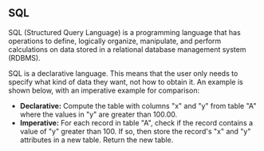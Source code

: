## SQL

SQL (Structured Query Language) is a programming language that has operations to define, logically organize, manipulate, and perform calculations on data stored in a relational database management system (RDBMS).

SQL is a declarative language. This means that the user only needs to specify what kind of data they want, not how to obtain it. An example is shown below, with an imperative example for comparison:

- **Declarative:** Compute the table with columns "x" and "y" from table "A" where the values in "y" are greater than 100.00.
- **Imperative:** For each record in table "A", check if the record contains a value of "y" greater than 100. If so, then store the record's "x" and "y" attributes in a new table. Return the new table.


